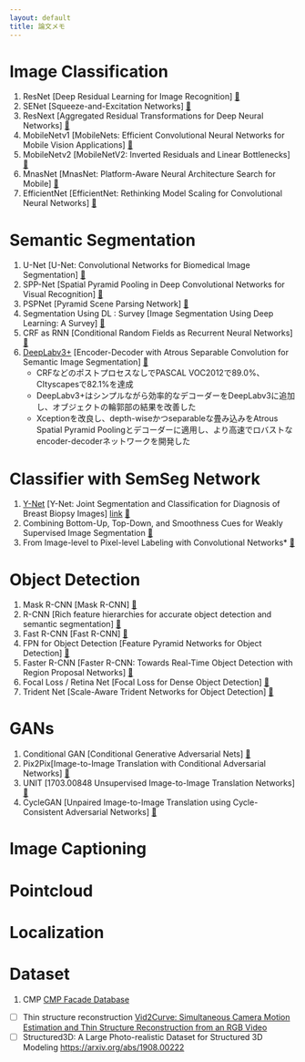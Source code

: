 ```yaml
---
layout: default
title: 論文メモ
---
```


# Image Classification
1. ResNet [Deep Residual Learning for Image Recognition] [&#x1f4c4;](https://arxiv.org/abs/1512.03385)
2. SENet [Squeeze-and-Excitation Networks] [&#x1f4c4;](https://arxiv.org/abs/1709.01507)
3. ResNext  [Aggregated Residual Transformations for Deep Neural Networks] [&#x1f4c4;](https://arxiv.org/abs/1611.05431)
4. MobileNetv1 [MobileNets: Efficient Convolutional Neural Networks for Mobile Vision Applications] [&#x1f4c4;](https://arxiv.org/abs/1704.04861)
5. MobileNetv2 [MobileNetV2: Inverted Residuals and Linear Bottlenecks] [&#x1f4c4;](https://arxiv.org/abs/1801.04381)
6. MnasNet [MnasNet: Platform-Aware Neural Architecture Search for Mobile] [&#x1f4c4;](https://arxiv.org/abs/1807.11626)
7. EfficientNet [EfficientNet: Rethinking Model Scaling for Convolutional Neural Networks] [&#x1f4c4;](https://arxiv.org/abs/1905.11946)

# Semantic Segmentation
1. U-Net [U-Net: Convolutional Networks for Biomedical Image Segmentation] [&#x1f4c4;](https://arxiv.org/abs/1505.04597)
2. SPP-Net [Spatial Pyramid Pooling in Deep Convolutional Networks for Visual Recognition] [&#x1f4c4;](https://arxiv.org/abs/1406.4729)
3. PSPNet [Pyramid Scene Parsing Network] [&#x1f4c4;](https://arxiv.org/abs/1612.01105)
4. Segmentation Using DL : Survey [Image Segmentation Using Deep Learning: A Survey] [&#x1f4c4;](https://arxiv.org/abs/2001.05566)
5. CRF as RNN [Conditional Random Fields as Recurrent Neural Networks] [&#x1f4c4;](https://arxiv.org/abs/1502.03240)
6. [DeepLabv3+](./papers/semseg/deeplabv3plus.md) [Encoder-Decoder with Atrous Separable Convolution for Semantic Image Segmentation] [&#x1f4c4;](https://arxiv.org/abs/1802.02611)
    * CRFなどのポストプロセスなしでPASCAL VOC2012で89.0%、CItyscapesで82.1%を達成
    * DeepLabv3+はシンプルながら効率的なデコーダーをDeepLabv3に追加し、オブジェクトの輪郭部の結果を改善した
    * Xceptionを改良し、depth-wiseかつseparableな畳み込みをAtrous Spatial Pyramid Poolingとデコーダーに適用し、より高速でロバストなencoder-decoderネットワークを開発した

# Classifier with SemSeg Network
1. [Y-Net](./papers/semseg_with_classification/ynet.md) [Y-Net: Joint Segmentation and Classification for Diagnosis of Breast Biopsy Images] [link](https://homes.cs.washington.edu/~shapiro/sachin-miccai18.pdf) [&#x1f4c4;](https://arxiv.org/abs/1806.01313)
2. Combining Bottom-Up, Top-Down, and Smoothness Cues for Weakly Supervised Image Segmentation [&#x1f4c4;](http://web.engr.oregonstate.edu/~sinisa/research/publications/cvpr17_segmentation.pdf)
3. From Image-level to Pixel-level Labeling with Convolutional Networks* [&#x1f4c4;](https://arxiv.org/pdf/1411.6228.pdf)

# Object Detection
1. Mask R-CNN [Mask R-CNN] [&#x1f4c4;](https://arxiv.org/abs/1703.06870)
2. R-CNN [Rich feature hierarchies for accurate object detection and semantic segmentation] [&#x1f4c4;](https://arxiv.org/abs/1311.2524)
3. Fast R-CNN [Fast R-CNN] [&#x1f4c4;](https://arxiv.org/abs/1504.08083)
4. FPN for Object Detection [Feature Pyramid Networks for Object Detection] [&#x1f4c4;](https://arxiv.org/abs/1612.03144)
5. Faster R-CNN [Faster R-CNN: Towards Real-Time Object Detection with Region Proposal Networks] [&#x1f4c4;](https://arxiv.org/abs/1506.01497)
7. Focal Loss / Retina Net [Focal Loss for Dense Object Detection] [&#x1f4c4;](https://arxiv.org/abs/1708.02002)
8. Trident Net [Scale-Aware Trident Networks for Object Detection] [&#x1f4c4;](https://arxiv.org/abs/1901.01892v2)

# GANs
1. Conditional GAN [Conditional Generative Adversarial Nets] [&#x1f4c4;](https://arxiv.org/abs/1411.1784)
2. Pix2Pix[Image-to-Image Translation with Conditional Adversarial Networks] [&#x1f4c4;](https://arxiv.org/abs/1611.07004)
3. UNIT [1703.00848 Unsupervised Image-to-Image Translation Networks] [&#x1f4c4;](https://arxiv.org/abs/1703.00848)
4. CycleGAN [Unpaired Image-to-Image Translation using Cycle-Consistent Adversarial Networks] [&#x1f4c4;](https://arxiv.org/abs/1703.10593)

# Image Captioning

# Pointcloud

# Localization

# Dataset
1. CMP [CMP Facade Database](http://cmp.felk.cvut.cz/~tylecr1/facade/)

- [ ] Thin structure reconstruction [Vid2Curve: Simultaneous Camera Motion Estimation and Thin Structure Reconstruction from an RGB Video](https://arxiv.org/abs/2005.03372)
- [ ] Structured3D: A Large Photo-realistic Dataset for Structured 3D Modeling https://arxiv.org/abs/1908.00222